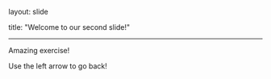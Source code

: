 layout: slide

title: "Welcome to our second slide!"

---
Amazing exercise!

Use the left arrow to go back!
